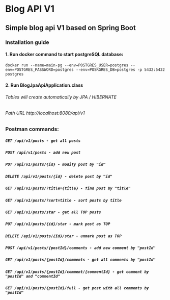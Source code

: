 # Blog API V1
## Simple blog api V1 based on Spring Boot

### Installation guide

#### 1. Run docker command to start postgreSQL database:
``docker run --name=main-pg --env=POSTGRES_USER=postgres --env=POSTGRES_PASSWORD=postgres --env=POSRGRES_DB=postgres -p 5432:5432 postgres``

#### 2. Run BlogJpaApiApplication.class

###### Tables will create automatically by JPA / HIBERNATE

###### Path URL http://localhost:8080/api/v1



### Postman commands:

##### ``GET /api/v1/posts - get all posts``
##### ``POST /api/v1/posts - add new post``
##### ``PUT /api/v1/posts/{id} - modify post by "id"``
##### ``DELETE /api/v1/posts/{id} - delete post by "id"``
##### ``GET /api/v1/posts/?title={title} - find post by "title"``
##### ``GET /api/v1/posts/?sort=title - sort posts by title``
##### ``GET /api/v1/posts/star - get all TOP posts``
##### ``PUT /api/v1/posts/{id}/star - mark post as TOP``
##### ``DELETE /api/v1/posts/{id}/star - unmark post as TOP``
##### ``POST /api/v1/posts/{postId}/comments - add new comment by "postId"``
##### ``GET /api/v1/posts/{postId}/comments - get all comments by "postId"``
##### ``GET /api/v1/posts/{postId}/comment/{commentId} - get comment by "postId" and "commentId"``
##### ``GET /api/v1/posts/{postId}/full - get post with all comments by "postId"``






